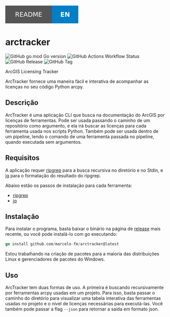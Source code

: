 [![Readme EN](/assets/readme-en.svg)](/README.md)
# arctracker

![GitHub go.mod Go version](https://img.shields.io/github/go-mod/go-version/marcelo-fm/arctracker?style=for-the-badge) ![GitHub Actions Workflow Status](https://img.shields.io/github/actions/workflow/status/marcelo-fm/arctracker/.github%2Fworkflows%2Fgo.yml?style=for-the-badge) ![GitHub Release](https://img.shields.io/github/v/release/marcelo-fm/arctracker?style=for-the-badge) ![GitHub Tag](https://img.shields.io/github/v/tag/marcelo-fm/arctracker?style=for-the-badge)

ArcGIS Licensing Tracker

ArcTracker fornece uma maneira fácil e interativa de acompanhar as licenças no seu código Python arcpy.

## Descrição

ArcTracker é uma aplicação CLI que busca na documentação do ArcGIS por licenças de ferramentas. Pode ser usada passando o caminho de um repositório como argumento, e ela irá buscar as licenças para cada ferramenta usada nos scripts Python. Também pode ser usada dentro de um pipeline, lendo o comando de uma ferramenta passada no pipeline, quando executada sem argumentos.

## Requisitos

A aplicação requer [ripgrep](https://github.com/BurntSushi/ripgrep) para a busca recursiva no diretório e no Stdin, e [jq](https://github.com/jqlang/jq) para o formatação do resultado do ripgrep.

Abaixo estão os passos de instalação para cada ferramenta:
- [ripgrep](https://github.com/BurntSushi/ripgrep?tab=readme-ov-file#installation)
- [jq](https://github.com/jqlang/jq?tab=readme-ov-file#installation)

## Instalação

Para instalar o programa, basta baixar o binário na página de [release](https://github.com/marcelo-fm/arctracker/releases) mais recente, ou você pode instalá-lo com go executando:

```go
go install github.com/marcelo-fm/arctracker@latest
```

Estou trabalhando na criação de pacotes para a maioria das distribuições Linux e gerenciadores de pacotes do Windows.

## Uso

ArcTracker tem duas formas de uso. A primeira é buscando recursivamente por ferramentas arcpy usadas em um projeto. Para isso, basta passar o caminho do diretório para visualizar uma tabela interativa das ferramentas usadas no projeto e o nível de licenças necessárias para executá-las. Você também pode passar a flag `--json` para retornar a saída em formato json.